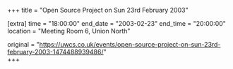 +++
title = "Open Source Project on Sun 23rd February 2003"

[extra]
time = "18:00:00"
end_date = "2003-02-23"
end_time = "20:00:00"
location = "Meeting Room 6, Union North"

original = "https://uwcs.co.uk/events/open-source-project-on-sun-23rd-february-2003-1474488939486/"    
+++



